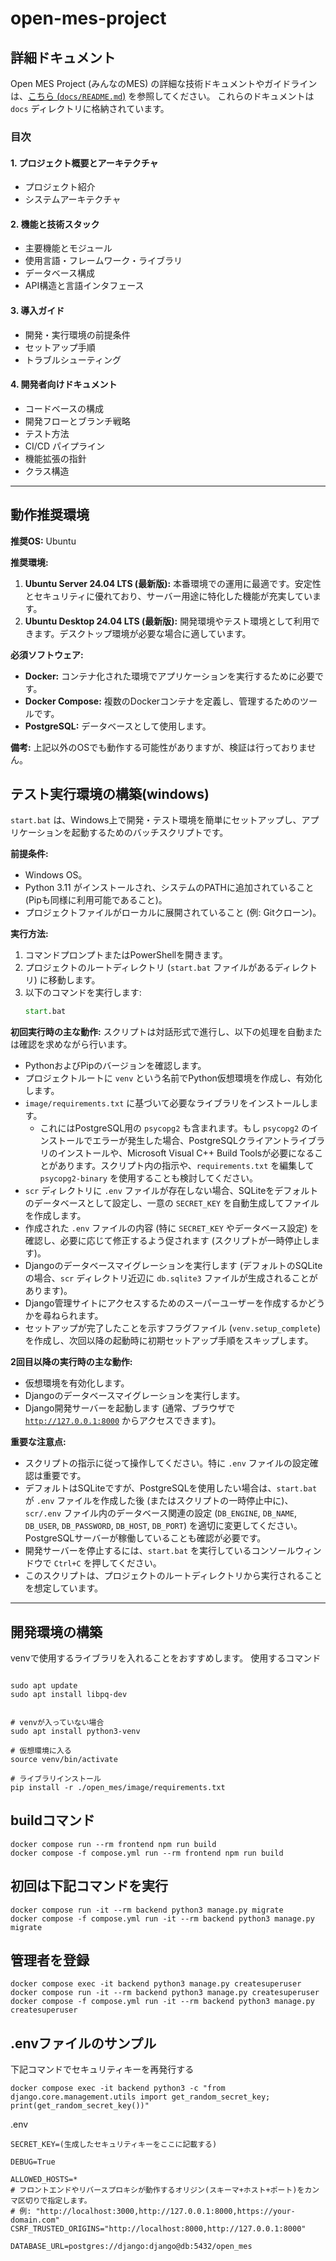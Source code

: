 # open-mes-project

## 詳細ドキュメント

Open MES Project (みんなのMES) の詳細な技術ドキュメントやガイドラインは、[こちら (`docs/README.md`)](./docs/README.md) を参照してください。
これらのドキュメントは `docs` ディレクトリに格納されています。

### 目次

#### 1. プロジェクト概要とアーキテクチャ
- プロジェクト紹介
- システムアーキテクチャ

#### 2. 機能と技術スタック
- 主要機能とモジュール
- 使用言語・フレームワーク・ライブラリ
- データベース構成
- API構造と言語インタフェース

#### 3. 導入ガイド
- 開発・実行環境の前提条件
- セットアップ手順
- トラブルシューティング

#### 4. 開発者向けドキュメント
- コードベースの構成
- 開発フローとブランチ戦略
- テスト方法
- CI/CD パイプライン
- 機能拡張の指針
- クラス構造

---

## 動作推奨環境

**推奨OS:** Ubuntu

**推奨環境:**

1.  **Ubuntu Server 24.04 LTS (最新版):** 本番環境での運用に最適です。安定性とセキュリティに優れており、サーバー用途に特化した機能が充実しています。
2.  **Ubuntu Desktop 24.04 LTS (最新版):** 開発環境やテスト環境として利用できます。デスクトップ環境が必要な場合に適しています。

**必須ソフトウェア:**

*   **Docker:** コンテナ化された環境でアプリケーションを実行するために必要です。
*   **Docker Compose:** 複数のDockerコンテナを定義し、管理するためのツールです。
*   **PostgreSQL:** データベースとして使用します。

**備考:** 上記以外のOSでも動作する可能性がありますが、検証は行っておりません。

## テスト実行環境の構築(windows)
`start.bat` は、Windows上で開発・テスト環境を簡単にセットアップし、アプリケーションを起動するためのバッチスクリプトです。

**前提条件:**
*   Windows OS。
*   Python 3.11 がインストールされ、システムのPATHに追加されていること (Pipも同様に利用可能であること)。
*   プロジェクトファイルがローカルに展開されていること (例: Gitクローン)。

**実行方法:**
1.  コマンドプロンプトまたはPowerShellを開きます。
2.  プロジェクトのルートディレクトリ (<code>start.bat</code> ファイルがあるディレクトリ) に移動します。
3.  以下のコマンドを実行します:
    ```bat
    start.bat
    ```

**初回実行時の主な動作:**
スクリプトは対話形式で進行し、以下の処理を自動または確認を求めながら行います。
*   PythonおよびPipのバージョンを確認します。
*   プロジェクトルートに `venv` という名前でPython仮想環境を作成し、有効化します。
*   <code>image/requirements.txt</code> に基づいて必要なライブラリをインストールします。
    *   これにはPostgreSQL用の `psycopg2` も含まれます。もし `psycopg2` のインストールでエラーが発生した場合、PostgreSQLクライアントライブラリのインストールや、Microsoft Visual C++ Build Toolsが必要になることがあります。スクリプト内の指示や、<code>requirements.txt</code> を編集して `psycopg2-binary` を使用することも検討してください。
*   <code>scr</code> ディレクトリに <code>.env</code> ファイルが存在しない場合、SQLiteをデフォルトのデータベースとして設定し、一意の `SECRET_KEY` を自動生成してファイルを作成します。
*   作成された <code>.env</code> ファイルの内容 (特に `SECRET_KEY` やデータベース設定) を確認し、必要に応じて修正するよう促されます (スクリプトが一時停止します)。
*   Djangoのデータベースマイグレーションを実行します (デフォルトのSQLiteの場合、<code>scr</code> ディレクトリ近辺に `db.sqlite3` ファイルが生成されることがあります)。
*   Django管理サイトにアクセスするためのスーパーユーザーを作成するかどうかを尋ねられます。
*   セットアップが完了したことを示すフラグファイル (<code>venv\.setup_complete</code>) を作成し、次回以降の起動時に初期セットアップ手順をスキップします。

**2回目以降の実行時の主な動作:**
*   仮想環境を有効化します。
*   Djangoのデータベースマイグレーションを実行します。
*   Django開発サーバーを起動します (通常、ブラウザで <code>http://127.0.0.1:8000</code> からアクセスできます)。

**重要な注意点:**
*   スクリプトの指示に従って操作してください。特に <code>.env</code> ファイルの設定確認は重要です。
*   デフォルトはSQLiteですが、PostgreSQLを使用したい場合は、<code>start.bat</code> が <code>.env</code> ファイルを作成した後 (またはスクリプトの一時停止中に)、<code>scr/.env</code> ファイル内のデータベース関連の設定 (<code>DB_ENGINE</code>, <code>DB_NAME</code>, <code>DB_USER</code>, <code>DB_PASSWORD</code>, <code>DB_HOST</code>, <code>DB_PORT</code>) を適切に変更してください。PostgreSQLサーバーが稼働していることも確認が必要です。
*   開発サーバーを停止するには、<code>start.bat</code> を実行しているコンソールウィンドウで `Ctrl+C` を押してください。
*   このスクリプトは、プロジェクトのルートディレクトリから実行されることを想定しています。

---

## 開発環境の構築
venvで使用するライブラリを入れることをおすすめします。
使用するコマンド
```

sudo apt update
sudo apt install libpq-dev


# venvが入っていない場合
sudo apt install python3-venv

# 仮想環境に入る
source venv/bin/activate

# ライブラリインストール
pip install -r ./open_mes/image/requirements.txt

```
## buildコマンド
```
docker compose run --rm frontend npm run build
docker compose -f compose.yml run --rm frontend npm run build
```

## 初回は下記コマンドを実行
```
docker compose run -it --rm backend python3 manage.py migrate
docker compose -f compose.yml run -it --rm backend python3 manage.py migrate
```
## 管理者を登録
```
docker compose exec -it backend python3 manage.py createsuperuser
docker compose run -it --rm backend python3 manage.py createsuperuser
docker compose -f compose.yml run -it --rm backend python3 manage.py createsuperuser
```

## .envファイルのサンプル

下記コマンドでセキュリティキーを再発行する
```
docker compose exec -it backend python3 -c "from django.core.management.utils import get_random_secret_key; print(get_random_secret_key())"
```
.env
```
SECRET_KEY=(生成したセキュリティキーをここに記載する)

DEBUG=True

ALLOWED_HOSTS=*
# フロントエンドやリバースプロキシが動作するオリジン(スキーマ+ホスト+ポート)をカンマ区切りで指定します。
# 例: "http://localhost:3000,http://127.0.0.1:8000,https://your-domain.com"
CSRF_TRUSTED_ORIGINS="http://localhost:8000,http://127.0.0.1:8000"

DATABASE_URL=postgres://django:django@db:5432/open_mes

```